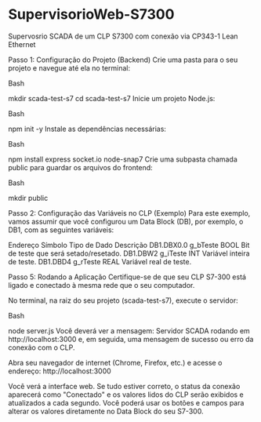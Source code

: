 # SupervisorioWeb-S7300
Supervosrio SCADA de um CLP S7300 com conexão via CP343-1 Lean Ethernet

Passo 1: Configuração do Projeto (Backend)
Crie uma pasta para o seu projeto e navegue até ela no terminal:

Bash

mkdir scada-test-s7
cd scada-test-s7
Inicie um projeto Node.js:

Bash

npm init -y
Instale as dependências necessárias:

Bash

npm install express socket.io node-snap7
Crie uma subpasta chamada public para guardar os arquivos do frontend:

Bash

mkdir public

Passo 2: Configuração das Variáveis no CLP (Exemplo)
Para este exemplo, vamos assumir que você configurou um Data Block (DB), por exemplo, o DB1, com as seguintes variáveis:

Endereço	Símbolo	Tipo de Dado	Descrição
DB1.DBX0.0	g_bTeste	BOOL	Bit de teste que será setado/resetado.
DB1.DBW2	g_iTeste	INT	Variável inteira de teste.
DB1.DBD4	g_rTeste	REAL	Variável real de teste.

Passo 5: Rodando a Aplicação
Certifique-se de que seu CLP S7-300 está ligado e conectado à mesma rede que o seu computador.

No terminal, na raiz do seu projeto (scada-test-s7), execute o servidor:

Bash

node server.js
Você deverá ver a mensagem: Servidor SCADA rodando em http://localhost:3000 e, em seguida, uma mensagem de sucesso ou erro da conexão com o CLP.

Abra seu navegador de internet (Chrome, Firefox, etc.) e acesse o endereço:
http://localhost:3000

Você verá a interface web. Se tudo estiver correto, o status da conexão aparecerá como "Conectado" e os valores lidos do CLP serão exibidos e atualizados a cada segundo. Você poderá usar os botões e campos para alterar os valores diretamente no Data Block do seu S7-300.
